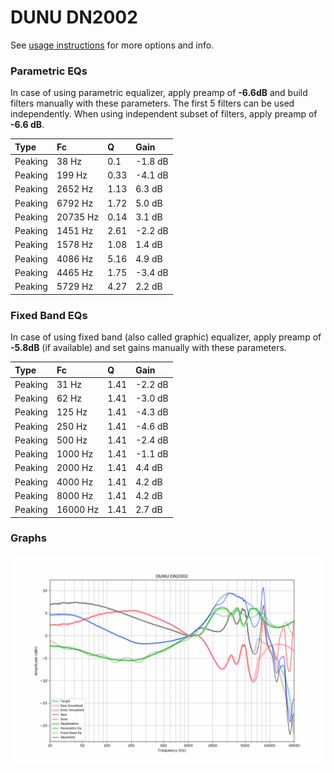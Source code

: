 # DUNU DN2002
See [usage instructions](https://github.com/jaakkopasanen/AutoEq#usage) for more options and info.

### Parametric EQs
In case of using parametric equalizer, apply preamp of **-6.6dB** and build filters manually
with these parameters. The first 5 filters can be used independently.
When using independent subset of filters, apply preamp of **-6.6 dB**.

| Type    | Fc       |    Q | Gain    |
|:--------|:---------|:-----|:--------|
| Peaking | 38 Hz    | 0.1  | -1.8 dB |
| Peaking | 199 Hz   | 0.33 | -4.1 dB |
| Peaking | 2652 Hz  | 1.13 | 6.3 dB  |
| Peaking | 6792 Hz  | 1.72 | 5.0 dB  |
| Peaking | 20735 Hz | 0.14 | 3.1 dB  |
| Peaking | 1451 Hz  | 2.61 | -2.2 dB |
| Peaking | 1578 Hz  | 1.08 | 1.4 dB  |
| Peaking | 4086 Hz  | 5.16 | 4.9 dB  |
| Peaking | 4465 Hz  | 1.75 | -3.4 dB |
| Peaking | 5729 Hz  | 4.27 | 2.2 dB  |

### Fixed Band EQs
In case of using fixed band (also called graphic) equalizer, apply preamp of **-5.8dB**
(if available) and set gains manually with these parameters.

| Type    | Fc       |    Q | Gain    |
|:--------|:---------|:-----|:--------|
| Peaking | 31 Hz    | 1.41 | -2.2 dB |
| Peaking | 62 Hz    | 1.41 | -3.0 dB |
| Peaking | 125 Hz   | 1.41 | -4.3 dB |
| Peaking | 250 Hz   | 1.41 | -4.6 dB |
| Peaking | 500 Hz   | 1.41 | -2.4 dB |
| Peaking | 1000 Hz  | 1.41 | -1.1 dB |
| Peaking | 2000 Hz  | 1.41 | 4.4 dB  |
| Peaking | 4000 Hz  | 1.41 | 4.2 dB  |
| Peaking | 8000 Hz  | 1.41 | 4.2 dB  |
| Peaking | 16000 Hz | 1.41 | 2.7 dB  |

### Graphs
![](./DUNU%20DN2002.png)